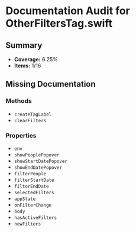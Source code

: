 # Documentation Audit for OtherFiltersTag.swift

## Summary

- **Coverage:** 6.25%
- **Items:** 1/16

## Missing Documentation

### Methods
- `createTagLabel`
- `clearFilters`

### Properties
- `env`
- `showPeoplePopover`
- `showStartDatePopover`
- `showEndDatePopover`
- `filterPeople`
- `filterStartDate`
- `filterEndDate`
- `selectedFilters`
- `appState`
- `onFilterChange`
- `body`
- `hasActiveFilters`
- `newFilters`
